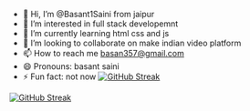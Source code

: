 - 👋 Hi, I’m @Basant1Saini from jaipur
- 👀 I’m interested in full stack developemnt
- 🌱 I’m currently learning html css and js
- 💞️ I’m looking to collaborate on make indian video platform
- 📫 How to reach me basan357@gmail.com
- 😄 Pronouns: basant saini
- ⚡ Fun fact: not now
[![GitHub Streak](https://streak-stats.demolab.com?user=Basant1Saini&theme=tokyonight-duo&date_format=j%20M%5B%20Y%5D)](https://git.io/streak-stats)

<a href="https://git.io/streak-stats"><img src="https://streak-stats.demolab.com?user=Basant1Saini&theme=tokyonight-duo&date_format=j%20M%5B%20Y%5D" alt="GitHub Streak" /></a>
<!---
Basant1Saini/Basant1Saini is a ✨ special ✨ repository because its `README.md` (this file) appears on your GitHub profile.
You can click the Preview link to take a look at your changes.
--->
